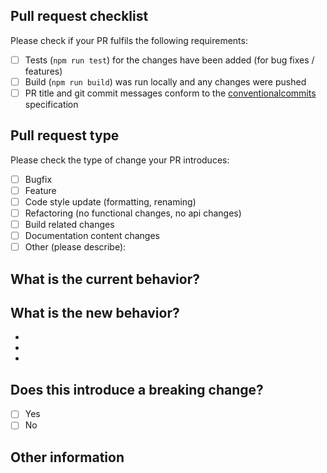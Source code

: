 ## Pull request checklist

Please check if your PR fulfils the following requirements:

- [ ] Tests (`npm run test`) for the changes have been added (for bug fixes / features)
- [ ] Build (`npm run build`) was run locally and any changes were pushed
- [ ] PR title and git commit messages conform to the [conventionalcommits](https://www.conventionalcommits.org/en/v1.0.0/) specification

## Pull request type

Please check the type of change your PR introduces:

- [ ] Bugfix
- [ ] Feature
- [ ] Code style update (formatting, renaming)
- [ ] Refactoring (no functional changes, no api changes)
- [ ] Build related changes
- [ ] Documentation content changes
- [ ] Other (please describe):

## What is the current behavior?

<!-- Please describe the current behaviour that you are modifying, or link to a relevant issue. -->

## What is the new behavior?

<!-- Please describe the behaviour or changes that are being added by this PR. -->

-
-
-

## Does this introduce a breaking change?

- [ ] Yes
- [ ] No

<!-- If this introduces a breaking change, please describe the impact and migration path for existing applications below. -->

## Other information

<!-- Any other information that is important to this PR -->
